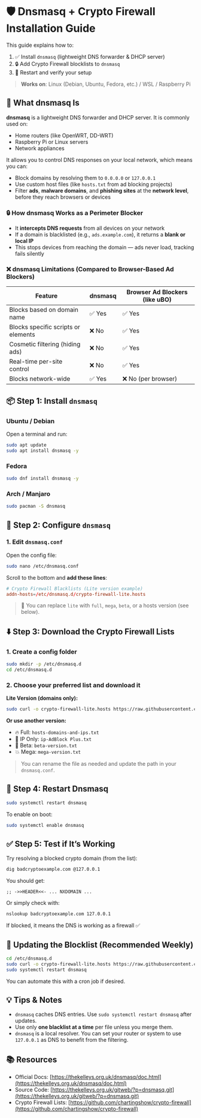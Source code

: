 # 🛡️ Dnsmasq + Crypto Firewall Installation Guide

This guide explains how to:

1. ✅ Install `dnsmasq` (lightweight DNS forwarder & DHCP server)
2. 🔒 Add Crypto Firewall blocklists to `dnsmasq`
3. 🚀 Restart and verify your setup

> **Works on**: Linux (Debian, Ubuntu, Fedora, etc.) / WSL / Raspberry Pi

## 🧱 What dnsmasq Is

**dnsmasq** is a lightweight DNS forwarder and DHCP server. It is commonly used on:

* Home routers (like OpenWRT, DD-WRT)
* Raspberry Pi or Linux servers
* Network appliances

It allows you to control DNS responses on your local network, which means you can:

* Block domains by resolving them to `0.0.0.0` or `127.0.0.1`
* Use custom host files (like `hosts.txt` from ad blocking projects)
* Filter **ads**, **malware domains**, and **phishing sites** at the **network level**, before they reach browsers or devices

### 🔒 How dnsmasq Works as a Perimeter Blocker

* It **intercepts DNS requests** from all devices on your network
* If a domain is blacklisted (e.g., `ads.example.com`), it returns a **blank or local IP**
* This stops devices from reaching the domain — ads never load, tracking fails silently

### ❌ dnsmasq Limitations (Compared to Browser-Based Ad Blockers)

| Feature                             | dnsmasq | Browser Ad Blockers (like uBO) |
| ----------------------------------- | ------- | ------------------------------ |
| Blocks based on domain name         | ✅ Yes   | ✅ Yes                          |
| Blocks specific scripts or elements | ❌ No    | ✅ Yes                          |
| Cosmetic filtering (hiding ads)     | ❌ No    | ✅ Yes                          |
| Real-time per-site control          | ❌ No    | ✅ Yes                          |
| Blocks network-wide                 | ✅ Yes   | ❌ No (per browser)             |

## 📦 Step 1: Install `dnsmasq`

### Ubuntu / Debian

Open a terminal and run:

```bash
sudo apt update
sudo apt install dnsmasq -y
```

### Fedora

```bash
sudo dnf install dnsmasq -y
```

### Arch / Manjaro

```bash
sudo pacman -S dnsmasq
```

## 📁 Step 2: Configure `dnsmasq`

### 1. Edit `dnsmasq.conf`

Open the config file:

```bash
sudo nano /etc/dnsmasq.conf
```

Scroll to the bottom and **add these lines**:

```conf
# Crypto Firewall Blacklists (Lite version example)
addn-hosts=/etc/dnsmasq.d/crypto-firewall-lite.hosts
```

> 🔄 You can replace `lite` with `full`, `mega`, `beta`, or a hosts version (see below).

## ⬇️ Step 3: Download the Crypto Firewall Lists

### 1. Create a config folder

```bash
sudo mkdir -p /etc/dnsmasq.d
cd /etc/dnsmasq.d
```

### 2. Choose your preferred list and download it

**Lite Version (domains only):**

```bash
sudo curl -o crypto-firewall-lite.hosts https://raw.githubusercontent.com/chartingshow/crypto-firewall/master/src/blacklists/hosts-domains-only.txt
```

**Or use another version:**

* 🔥 Full: `hosts-domains-and-ips.txt`
* 🧱 IP Only: `ip-AdBlock Plus.txt`
* 🧪 Beta: `beta-version.txt`
* 💥 Mega: `mega-version.txt`

> You can rename the file as needed and update the path in your `dnsmasq.conf`.

## 🔄 Step 4: Restart Dnsmasq

```bash
sudo systemctl restart dnsmasq
```

To enable on boot:

```bash
sudo systemctl enable dnsmasq
```

## ✅ Step 5: Test if It’s Working

Try resolving a blocked crypto domain (from the list):

```bash
dig badcryptoexample.com @127.0.0.1
```

You should get:

```none
;; ->>HEADER<<- ... NXDOMAIN ...
```

Or simply check with:

```bash
nslookup badcryptoexample.com 127.0.0.1
```

If blocked, it means the DNS is working as a firewall ✅

## 🔄 Updating the Blocklist (Recommended Weekly)

```bash
cd /etc/dnsmasq.d
sudo curl -o crypto-firewall-lite.hosts https://raw.githubusercontent.com/chartingshow/crypto-firewall/master/src/blacklists/hosts-domains-only.txt
sudo systemctl restart dnsmasq
```

You can automate this with a cron job if desired.

## 💡 Tips & Notes

* `dnsmasq` caches DNS entries. Use `sudo systemctl restart dnsmasq` after updates.
* Use only **one blacklist at a time** per file unless you merge them.
* `dnsmasq` is a local resolver. You can set your router or system to use `127.0.0.1` as DNS to benefit from the filtering.

## 📚 Resources

* Official Docs: [https://thekelleys.org.uk/dnsmasq/doc.html](https://thekelleys.org.uk/dnsmasq/doc.html)
* Source Code: [https://thekelleys.org.uk/gitweb/?p=dnsmasq.git](https://thekelleys.org.uk/gitweb/?p=dnsmasq.git)
* Crypto Firewall Lists: [https://github.com/chartingshow/crypto-firewall](https://github.com/chartingshow/crypto-firewall)
